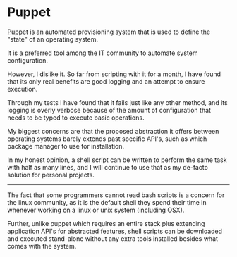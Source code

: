 
# Puppet

[Puppet](http://puppetlabs.com/) is an automated provisioning system that is used to define the "state" of an operating system.

It is a preferred tool among the IT community to automate system configuration.

However, I dislike it.  So far from scripting with it for a month, I have found that its only real benefits are good logging and an attempt to ensure execution.

Through my tests I have found that it fails just like any other method, and its logging is overly verbose because of the amount of configuration that needs to be typed to execute basic operations.

My biggest concerns are that the proposed abstraction it offers between operating systems barely extends past specific API's, such as which package manager to use for installation.

In my honest opinion, a shell script can be written to perform the same task with half as many lines, and I will continue to use that as my de-facto solution for personal projects.

---

The fact that some programmers cannot read bash scripts is a concern for the linux community, as it is the default shell they spend their time in whenever working on a linux or unix system (including OSX).

Further, unlike puppet which requires an entire stack plus extending application API's for abstracted features, shell scripts can be downloaded and executed stand-alone without any extra tools installed besides what comes with the system.
